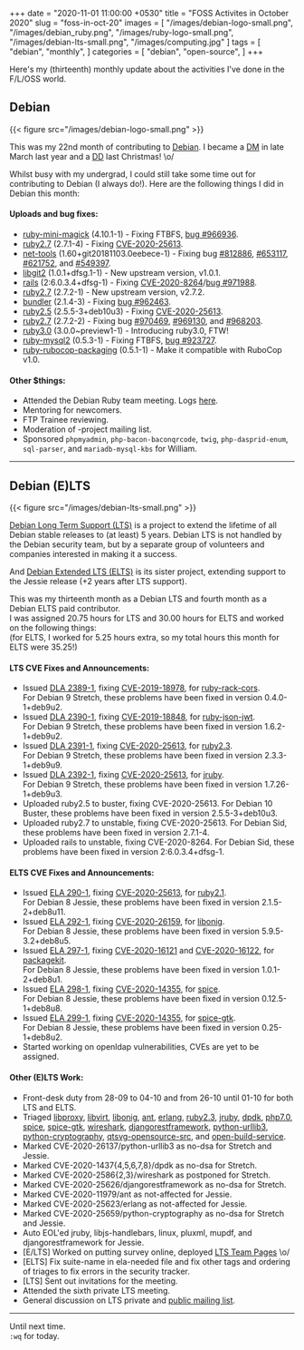 +++
date = "2020-11-01 11:00:00 +0530"
title = "FOSS Activites in October 2020"
slug = "foss-in-oct-20"
images = [
    "/images/debian-logo-small.png",
    "/images/debian_ruby.png",
    "/images/ruby-logo-small.png",
    "/images/debian-lts-small.png",
    "/images/computing.jpg"
]
tags = [
    "debian",
    "monthly",
]
categories = [
    "debian",
    "open-source",
]
+++

Here's my (thirteenth) monthly update about the activities I've done in the F/L/OSS world.

## Debian
{{< figure src="/images/debian-logo-small.png" >}}

This was my 22nd month of contributing to [Debian](https://www.debian.org/).
I became a [DM](https://wiki.debian.org/DebianMaintainer) in late March last year and a [DD](https://wiki.debian.org/DebianDeveloper) last Christmas! \o/

Whilst busy with my undergrad, I could still take some time out for contributing to Debian (I always do!).
Here are the following things I did in Debian this month:

#### Uploads and bug fixes:

- [ruby-mini-magick](https://tracker.debian.org/pkg/ruby-mini-magick) (4.10.1-1) - Fixing FTBFS, [bug #966936](https://bugs.debian.org/966936).
- [ruby2.7](https://tracker.debian.org/pkg/ruby2.7) (2.7.1-4) - Fixing [CVE-2020-25613](https://security-tracker.debian.org/tracker/CVE-2020-25613).
- [net-tools](https://tracker.debian.org/pkg/net-tools) (1.60+git20181103.0eebece-1) - Fixing bug [#812886](https://bugs.debian.org/812886), [#653117](https://bugs.debian.org/653117), [#621752](https://bugs.debian.org/621752), and [#549397](https://bugs.debian.org/549397).
- [libgit2](https://tracker.debian.org/pkg/libgit2) (1.0.1+dfsg.1-1) - New upstream version, v1.0.1.
- [rails](https://tracker.debian.org/pkg/rails) (2:6.0.3.4+dfsg-1) - Fixing [CVE-2020-8264](https://security-tracker.debian.org/tracker/CVE-2020-8264)/[bug #971988](https://bugs.debian.org/971988).
- [ruby2.7](https://tracker.debian.org/pkg/ruby2.7) (2.7.2-1) - New upstream version, v2.7.2.
- [bundler](https://tracker.debian.org/pkg/bundler) (2.1.4-3) - Fixing [bug #962463](https://bugs.debian.org/962463).
- [ruby2.5](https://tracker.debian.org/pkg/ruby2.5) (2.5.5-3+deb10u3) - Fixing [CVE-2020-25613](https://security-tracker.debian.org/tracker/CVE-2020-25613).
- [ruby2.7](https://tracker.debian.org/pkg/ruby2.7) (2.7.2-2) - Fixing bug [#970469](https://bugs.debian.org/970469), [#969130](https://bugs.debian.org/969130), and [#968203](https://bugs.debian.org/968203).
- [ruby3.0](https://tracker.debian.org/pkg/ruby3.0) (3.0.0~preview1-1) - Introducing ruby3.0, FTW!
- [ruby-mysql2](https://tracker.debian.org/pkg/ruby-mysql2) (0.5.3-1) - Fixing FTBFS, [bug #923727](https://bugs.debian.org/923727).
- [ruby-rubocop-packaging](https://tracker.debian.org/pkg/ruby-rubocop-packaging) (0.5.1-1) - Make it compatible with RuboCop v1.0.

#### Other $things:

- Attended the Debian Ruby team meeting. Logs [here](http://meetbot.debian.net/debian-ruby/2020/debian-ruby.2020-10-02-16.37.html).
- Mentoring for newcomers.
- FTP Trainee reviewing.
- Moderation of -project mailing list.
- Sponsored `phpmyadmin`, `php-bacon-baconqrcode`, `twig`, `php-dasprid-enum`, `sql-parser`, and `mariadb-mysql-kbs` for William.

---

## Debian (E)LTS
{{< figure src="/images/debian-lts-small.png" >}}

[Debian Long Term Support (LTS)](https://www.freexian.com/en/services/debian-lts.html) is a project to extend the lifetime of all Debian stable releases to (at least) 5 years. Debian LTS is not handled by the Debian security team, but by a separate group of volunteers and companies interested in making it a success.  

And [Debian Extended LTS (ELTS)](https://deb.freexian.com/extended-lts) is its sister project, extending support to the Jessie release (+2 years after LTS support).

This was my thirteenth month as a Debian LTS and fourth month as a Debian ELTS paid contributor.  
I was assigned 20.75 hours for LTS and 30.00 hours for ELTS and worked on the following things:  
(for ELTS, I worked for 5.25 hours extra, so my total hours this month for ELTS were 35.25!)

#### LTS CVE Fixes and Announcements:

- Issued [DLA 2389-1](https://lists.debian.org/debian-lts-announce/2020/10/msg00000.html), fixing [CVE-2019-18978](https://security-tracker.debian.org/tracker/CVE-2019-18978), for [ruby-rack-cors](https://tracker.debian.org/pkg/ruby-rack-cors).  
  For Debian 9 Stretch, these problems have been fixed in version 0.4.0-1+deb9u2.
- Issued [DLA 2390-1](https://lists.debian.org/debian-lts-announce/2020/10/msg00001.html), fixing [CVE-2019-18848](https://security-tracker.debian.org/tracker/CVE-2019-18848), for [ruby-json-jwt](https://tracker.debian.org/pkg/ruby-json-jwt).  
  For Debian 9 Stretch, these problems have been fixed in version 1.6.2-1+deb9u2.
- Issued [DLA 2391-1](https://lists.debian.org/debian-lts-announce/2020/10/msg00002.html), fixing [CVE-2020-25613](https://security-tracker.debian.org/tracker/CVE-2020-25613), for [ruby2.3](https://tracker.debian.org/pkg/ruby2.3).  
  For Debian 9 Stretch, these problems have been fixed in version 2.3.3-1+deb9u9.
- Issued [DLA 2392-1](https://lists.debian.org/debian-lts-announce/2020/10/msg00003.html), fixing [CVE-2020-25613](https://security-tracker.debian.org/tracker/CVE-2020-25613), for [jruby](https://tracker.debian.org/pkg/jruby).  
  For Debian 9 Stretch, these problems have been fixed in version 1.7.26-1+deb9u3.
- Uploaded ruby2.5 to buster, fixing CVE-2020-25613.
  For Debian 10 Buster, these problems have been fixed in version 2.5.5-3+deb10u3.
- Uploaded ruby2.7 to unstable, fixing CVE-2020-25613.
  For Debian Sid, these problems have been fixed in version 2.7.1-4.
- Uploaded rails to unstable, fixing CVE-2020-8264.
  For Debian Sid, these problems have been fixed in version 2:6.0.3.4+dfsg-1.

#### ELTS CVE Fixes and Announcements:

- Issued [ELA 290-1](https://deb.freexian.com/extended-lts/updates/ela-290-1-ruby2.1/), fixing [CVE-2020-25613](https://security-tracker.debian.org/tracker/CVE-2020-25613), for [ruby2.1](https://tracker.debian.org/pkg/ruby2.1).  
  For Debian 8 Jessie, these problems have been fixed in version 2.1.5-2+deb8u11.
- Issued [ELA 292-1](https://deb.freexian.com/extended-lts/updates/ela-292-1-libonig/), fixing [CVE-2020-26159](https://security-tracker.debian.org/tracker/CVE-2020-26159), for [libonig](https://tracker.debian.org/pkg/libonig).  
  For Debian 8 Jessie, these problems have been fixed in version 5.9.5-3.2+deb8u5.
- Issued [ELA 297-1](https://deb.freexian.com/extended-lts/updates/ela-297-1-packagekit/), fixing [CVE-2020-16121](https://security-tracker.debian.org/tracker/CVE-2020-16121) and [CVE-2020-16122](https://security-tracker.debian.org/tracker/CVE-2020-16122), for [packagekit](https://tracker.debian.org/pkg/packagekit).  
  For Debian 8 Jessie, these problems have been fixed in version 1.0.1-2+deb8u1.
- Issued [ELA 298-1](https://deb.freexian.com/extended-lts/updates/ela-298-1-spice/), fixing [CVE-2020-14355](https://security-tracker.debian.org/tracker/CVE-2020-14355), for [spice](https://tracker.debian.org/pkg/spice).  
  For Debian 8 Jessie, these problems have been fixed in version 0.12.5-1+deb8u8.
- Issued [ELA 299-1](https://deb.freexian.com/extended-lts/updates/ela-299-1-spice-gtk/), fixing [CVE-2020-14355](https://security-tracker.debian.org/tracker/CVE-2020-14355), for [spice-gtk](https://tracker.debian.org/pkg/spice-gtk).  
  For Debian 8 Jessie, these problems have been fixed in version 0.25-1+deb8u2.
- Started working on openldap vulnerabilities, CVEs are yet to be assigned.

#### Other (E)LTS Work:

- Front-desk duty from 28-09 to 04-10 and from 26-10 until 01-10 for both LTS and ELTS.
- Triaged [libproxy](https://tracker.debian.org/pkg/libproxy),
[libvirt](https://tracker.debian.org/pkg/libvirt),
[libonig](https://tracker.debian.org/pkg/libonig),
[ant](https://tracker.debian.org/pkg/ant),
[erlang](https://tracker.debian.org/pkg/erlang),
[ruby2.3](https://tracker.debian.org/pkg/ruby2.3),
[jruby](https://tracker.debian.org/pkg/jruby),
[dpdk](https://tracker.debian.org/pkg/dpdk),
[php7.0](https://tracker.debian.org/pkg/php7.0),
[spice](https://tracker.debian.org/pkg/spice),
[spice-gtk](https://tracker.debian.org/pkg/spice-gtk),
[wireshark](https://tracker.debian.org/pkg/wireshark),
[djangorestframework](https://tracker.debian.org/pkg/djangorestframework),
[python-urllib3](https://tracker.debian.org/pkg/python-urllib3),
[python-cryptography](https://tracker.debian.org/pkg/python-cryptography),
[qtsvg-opensource-src](https://tracker.debian.org/pkg/qtsvg-opensource-src), and
[open-build-service](https://tracker.debian.org/pkg/open-build-service).
- Marked CVE-2020-26137/python-urllib3 as no-dsa for Stretch and Jessie.
- Marked CVE-2020-1437{4,5,6,7,8}/dpdk as no-dsa for Stretch.
- Marked CVE-2020-2586{2,3}/wireshark as postponed for Stretch.
- Marked CVE-2020-25626/djangorestframework as no-dsa for Stretch.
- Marked CVE-2020-11979/ant as not-affected for Jessie.
- Marked CVE-2020-25623/erlang as not-affected for Jessie.
- Marked CVE-2020-25659/python-cryptography as no-dsa for Stretch and Jessie.
- Auto EOL'ed jruby, libjs-handlebars, linux, pluxml, mupdf, and djangorestframework for Jessie.
- [E/LTS] Worked on putting survey online, deployed [LTS Team Pages](https://lts-team.pages.debian.net/) \o/
- [ELTS] Fix suite-name in ela-needed file and fix other tags and ordering of triages to fix errors in the security tracker.
- [LTS] Sent out invitations for the meeting.
- Attended the sixth private LTS meeting.
- General discussion on LTS private and [public mailing list](https://lists.debian.org/debian-lts/2020/10/threads.html).

---

Until next time.  
`:wq` for today.
